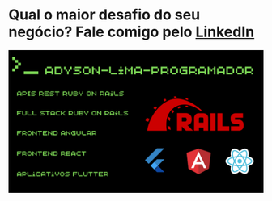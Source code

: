 # Qual o maior desafio do seu negócio? Fale comigo pelo <a href="https://www.linkedin.com/in/adyson-lima-programador/"><strong>LinkedIn</strong></a>

<img src="https://github.com/Adyson-Lima-Programador/Adyson-Lima-Programador/blob/main/Adyson-Lima-Programador.png" />


